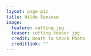 ```yaml
---
layout: page-pic
title: Wilde Semiose
image:
  feature: cutting.jpg
  teaser: cutting-teaser.jpg
  credit: Death to Stock Photo
  creditlink: ""
---
```


